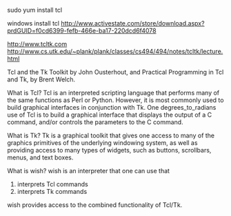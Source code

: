 sudo yum install tcl

windows install tcl
http://www.activestate.com/store/download.aspx?prdGUID=f0cd6399-fefb-466e-ba17-220dcd6f4078

http://www.tcltk.com
http://www.cs.utk.edu/~plank/plank/classes/cs494/494/notes/tcltk/lecture.html

Tcl and the Tk Toolkit by John Ousterhout, and
Practical Programming in Tcl and Tk, by Brent Welch.

What is Tcl?
Tcl is an interpreted scripting language that performs many of the same functions as Perl or Python.
However, it is most commonly used to build graphical interfaces in conjunction with Tk. One degrees_to_radians
use of Tcl is to build a graphical interface that displays the output of a C command, and/or controls
the parameters to the C command.


What is Tk?
Tk is a graphical toolkit that gives one access to many of the graphics primitives of the underlying windowing system,
as well as providing access to many types of widgets, such as buttons, scrollbars, menus, and text boxes.


What is wish?
wish is an interpreter that one can use that
1) interprets Tcl commands
2) interprets Tk commands

wish provides access to the combined functionality of Tcl/Tk.
